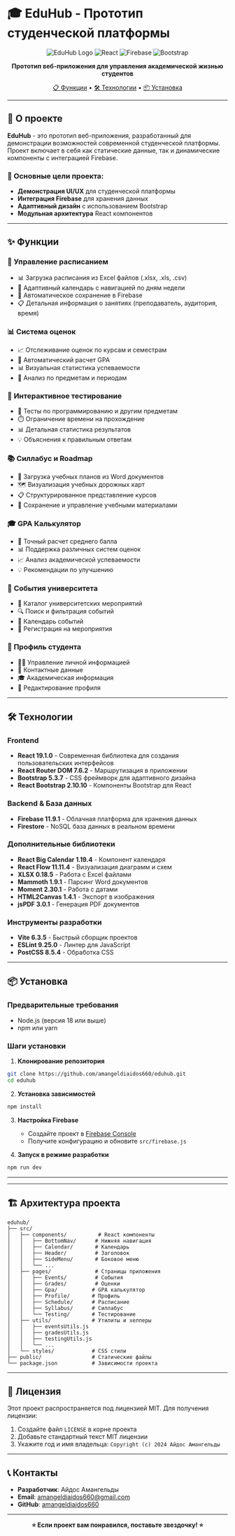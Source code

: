 # 🎓 EduHub - Прототип студенческой платформы

<div align="center">

![EduHub Logo](https://img.shields.io/badge/EduHub-Student%20Platform-blue?style=for-the-badge&logo=react)
![React](https://img.shields.io/badge/React-19.1.0-61DAFB?style=for-the-badge&logo=react)
![Firebase](https://img.shields.io/badge/Firebase-11.9.1-FFCA28?style=for-the-badge&logo=firebase)
![Bootstrap](https://img.shields.io/badge/Bootstrap-5.3.7-7952B3?style=for-the-badge&logo=bootstrap)

**Прототип веб-приложения для управления академической жизнью студентов**

[📋 Функции](#-функции) • [🛠 Технологии](#-технологии) • [📦 Установка](#-установка)

</div>

---

## 📖 О проекте

**EduHub** - это прототип веб-приложения, разработанный для демонстрации возможностей современной студенческой платформы. Проект включает в себя как статические данные, так и динамические компоненты с интеграцией Firebase.

### 🎯 Основные цели проекта:
- **Демонстрация UI/UX** для студенческой платформы
- **Интеграция Firebase** для хранения данных
- **Адаптивный дизайн** с использованием Bootstrap
- **Модульная архитектура** React компонентов

---

## ✨ Функции

### 📅 **Управление расписанием**
- 📊 Загрузка расписания из Excel файлов (.xlsx, .xls, .csv)
- 📱 Адаптивный календарь с навигацией по дням недели
- 🔄 Автоматическое сохранение в Firebase
- 📋 Детальная информация о занятиях (преподаватель, аудитория, время)

### 📊 **Система оценок**
- 📈 Отслеживание оценок по курсам и семестрам
- 🧮 Автоматический расчет GPA
- 📊 Визуальная статистика успеваемости
- 🎯 Анализ по предметам и периодам

### 🧪 **Интерактивное тестирование**
- 📝 Тесты по программированию и другим предметам
- ⏱️ Ограничение времени на прохождение
- 📊 Детальная статистика результатов
- 💡 Объяснения к правильным ответам

### 📚 **Силлабус и Roadmap**
- 📄 Загрузка учебных планов из Word документов
- 🗺️ Визуализация учебных дорожных карт
- 📋 Структурированное представление курсов
- 💾 Сохранение и управление учебными материалами

### 🎓 **GPA Калькулятор**
- 🧮 Точный расчет среднего балла
- 📊 Поддержка различных систем оценок
- 📈 Анализ академической успеваемости
- 💡 Рекомендации по улучшению

### 📅 **События университета**
- 🎪 Каталог университетских мероприятий
- 🔍 Поиск и фильтрация событий
- 📅 Календарь событий
- 📝 Регистрация на мероприятия

### 👤 **Профиль студента**
- 👨‍🎓 Управление личной информацией
- 📧 Контактные данные
- 🎓 Академическая информация
- 🔄 Редактирование профиля

---

## 🛠 Технологии

### Frontend
- **React 19.1.0** - Современная библиотека для создания пользовательских интерфейсов
- **React Router DOM 7.6.2** - Маршрутизация в приложении
- **Bootstrap 5.3.7** - CSS фреймворк для адаптивного дизайна
- **React Bootstrap 2.10.10** - Компоненты Bootstrap для React

### Backend & База данных
- **Firebase 11.9.1** - Облачная платформа для хранения данных
- **Firestore** - NoSQL база данных в реальном времени

### Дополнительные библиотеки
- **React Big Calendar 1.19.4** - Компонент календаря
- **React Flow 11.11.4** - Визуализация диаграмм и схем
- **XLSX 0.18.5** - Работа с Excel файлами
- **Mammoth 1.9.1** - Парсинг Word документов
- **Moment 2.30.1** - Работа с датами
- **HTML2Canvas 1.4.1** - Экспорт в изображения
- **jsPDF 3.0.1** - Генерация PDF документов

### Инструменты разработки
- **Vite 6.3.5** - Быстрый сборщик проектов
- **ESLint 9.25.0** - Линтер для JavaScript
- **PostCSS 8.5.4** - Обработка CSS

---

## 📦 Установка

### Предварительные требования
- Node.js (версия 18 или выше)
- npm или yarn

### Шаги установки

1. **Клонирование репозитория**
```bash
git clone https://github.com/amangeldiaidos660/eduhub.git
cd eduhub
```

2. **Установка зависимостей**
```bash
npm install
```

3. **Настройка Firebase**
   - Создайте проект в [Firebase Console](https://console.firebase.google.com/)
   - Получите конфигурацию и обновите `src/firebase.js`

4. **Запуск в режиме разработки**
```bash
npm run dev
```

---

---

## 🏗 Архитектура проекта

```
eduhub/
├── src/
│   ├── components/          # React компоненты
│   │   ├── BottomNav/      # Нижняя навигация
│   │   ├── Calendar/       # Календарь
│   │   ├── Header/         # Заголовок
│   │   ├── SideMenu/       # Боковое меню
│   │   └── ...
│   ├── pages/              # Страницы приложения
│   │   ├── Events/         # События
│   │   ├── Grades/         # Оценки
│   │   ├── Gpa/           # GPA калькулятор
│   │   ├── Profile/       # Профиль
│   │   ├── Schedule/      # Расписание
│   │   ├── Syllabus/      # Силлабус
│   │   └── Testing/       # Тестирование
│   ├── utils/             # Утилиты и хелперы
│   │   ├── eventsUtils.js
│   │   ├── gradesUtils.js
│   │   ├── testingUtils.js
│   │   └── ...
│   └── styles/            # CSS стили
├── public/                # Статические файлы
└── package.json           # Зависимости проекта
```

---

## 📄 Лицензия

Этот проект распространяется под лицензией MIT. Для получения лицензии:

1. Создайте файл `LICENSE` в корне проекта
2. Добавьте стандартный текст MIT лицензии
3. Укажите год и имя владельца: `Copyright (c) 2024 Айдос Амангельды`

---

## 📞 Контакты

- **Разработчик**: Айдос Амангельды
- **Email**: amangeldiaidos660@gmail.com
- **GitHub**: [amangeldiaidos660](https://github.com/amangeldiaidos660)

---

<div align="center">

**⭐ Если проект вам понравился, поставьте звездочку! ⭐**

</div>
